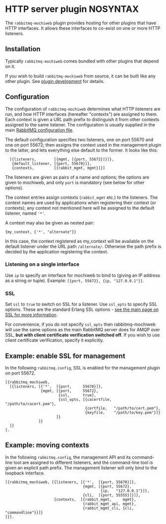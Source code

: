 # HTTP server plugin NOSYNTAX

The `rabbitmq-mochiweb` plugin provides hosting for other plugins that
have HTTP interfaces. It allows these interfaces to co-exist on one or
more HTTP listeners.

## Installation

Typically `rabbitmq-mochiweb` comes bundled with other plugins that depend
on it.

If you wish to build `rabbitmq-mochiweb` from source, it can be built
like any other plugin. See [plugin
development](plugin-development.html) for details.

## Configuration

The configuration of `rabbitmq-mochiweb` determines what HTTP
listeners are run, and how HTTP interfaces (hereafter "contexts") are
assigned to them. Each context is given a URL path prefix to
distinguish it from other contexts assigned to the same listener. The
configuration is usually supplied in the main [RabbitMQ configuration
file](configure.html#configuration-file).

The default configuration specifies two listeners, one on port 55670
and one on port 55672; then assigns the context used in the management
plugin to the latter, and lets everything else default to the
former. It looks like this:

      [{listeners,        [{mgmt, [{port, 55672}]}]},
       {default_listener, [{port, 55670}]},
       {contexts,         [{rabbit_mgmt, mgmt}]}]

The listeners are given as pairs of a name and options; the options
are given to mochiweb, and only `port` is mandatory (see below for
other options).

The context entries assign contexts (`rabbit_mgmt` etc.) to the
listeners. The context names are used by applications when registering
their context (or contexts); any context not mentioned here will be
assigned to the default listener, named `'*'`.

A context may also be given as nested pair:

    {my_context, {'*', "alternate"}}

In this case, the context registered as my_context will be available
on the default listener under the URL path `/alternate/`. Otherwise
the path prefix is decided by the application registering the context.

### Listening on a single interface

Use `ip` to specify an interface for mochiweb to bind to (giving an IP
address as a string or tuple). Example: `[{port, 55672}, {ip,
"127.0.0.1"}]`.

### SSL

Set `ssl` to `true` to switch on SSL for a listener. Use `ssl_opts` to
specify SSL options. These are the standard Erlang SSL options - [see
the main page on SSL for more information](ssl.html).

For convenience, if you do not specify `ssl_opts` then
rabbitmq-mochiweb will use the same options as the main RabbitMQ
server does for AMQP over SSL, <b>but with client certificate
verification switched off</b>. If you wish to use client certificate
verification, specify it explicitly.

## Example: enable SSL for management

In the following `rabbitmq.config`, SSL is enabled for the management
plugin on port 55672.

    [{rabbitmq_mochiweb,
      [{listeners, [{'*',  [{port,     55670}]},
                    {mgmt, [{port,     55672},
                            {ssl,      true},
                            {ssl_opts, [{cacertfile, "/path/to/cacert.pem"},
                                        {certfile,   "/path/to/cert.pem"},
                                        {keyfile,    "/path/to/key.pem"}]}
                           ]}
                   ]}
      ]}
    ].

## Example: moving contexts

In the following `rabbitmq.config`, the management API and its command-line
tool are assigned to different listeners, and the command-line tool is
given an explicit path prefix. The management listener will only bind to the
loopback interface.

    [{rabbitmq_mochiweb, [{listeners, [{'*',  [{port, 55670}]},
                                       {mgmt, [{port, 55672},
                                               {ip,   "127.0.0.1"}]},
                                       {cli,  [{port, 55555}]}]},
                          {contexts,  [{rabbit_mgmt,     mgmt},
                                       {rabbit_mgmt_api, mgmt},
                                       {rabbit_mgmt_cli, {cli, "commandline"}}]}
    ]}].
